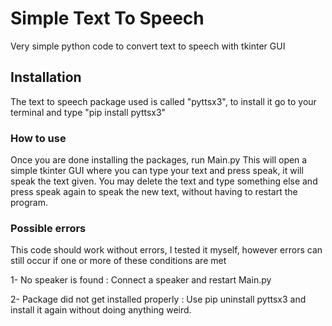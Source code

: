 # Simple Text To Speech
Very simple python code to convert text to speech with tkinter GUI
## Installation 
The text to speech package used is called "pyttsx3", to install it go to your terminal and type "pip install pyttsx3"
### How to use
Once you are done installing the packages, run Main.py 
This will open a simple tkinter GUI where you can type your text and press speak, it will speak the text given. You may delete the text and type something else and press speak again to speak the new text, without having to restart the program.

### Possible errors
This code should work without errors, I tested it myself, however errors can still occur if one or more of these conditions are met

1- No speaker is found : Connect a speaker and restart Main.py

2- Package did not get installed properly : Use pip uninstall pyttsx3 and install it again without doing anything weird.
